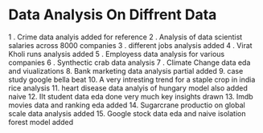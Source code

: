 # Data Analysis On Diffrent Data

1 . Crime data analyis added for reference
2 . Analysis of data scientist salaries across 8000 companies
3 . different jobs analysis added
4 . Virat Kholi runs analysis added
5 . Employess data analysis for various companies
6 . Synthectic crab data analysis
7 . Climate Change data eda and viualizations
8.  Bank marketing data analysis partial added
9.  case study google bella beat 
10. A very intresting trend for a staple crop in india rice analysis
11. heart disease data analyis of hungary model also added naive
12. IIt student data eda done very much key insights drawn
13. Imdb movies data and ranking eda added
14. Sugarcrane productio  on global scale data analysis added
15. Google stock data eda and naive isolation forest model added 